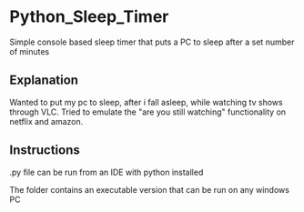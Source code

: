 # Python_Sleep_Timer
Simple console based sleep timer that puts a PC to sleep after a set number of minutes

## Explanation
Wanted to put my pc to sleep, after i fall asleep, while watching tv shows through VLC. 
Tried to emulate the "are you still watching" functionality on netflix and amazon. 

## Instructions
.py file can be run from an IDE with python installed

The folder contains an executable version that can be run on any windows PC
